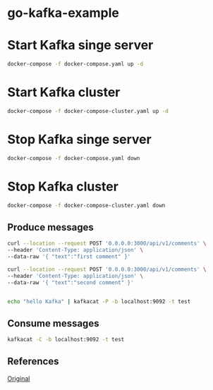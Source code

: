 # go-kafka-example

# Start Kafka singe server

```bash
docker-compose -f docker-compose.yaml up -d 
```

# Start Kafka cluster

```bash
docker-compose -f docker-compose-cluster.yaml up -d 
```

# Stop Kafka singe server

```bash
docker-compose -f docker-compose.yaml down
```

# Stop Kafka cluster

```bash
docker-compose -f docker-compose-cluster.yaml down
```

## Produce messages

```bash
curl --location --request POST '0.0.0.0:3000/api/v1/comments' \
--header 'Content-Type: application/json' \
--data-raw '{ "text":"first comment" }'

curl --location --request POST '0.0.0.0:3000/api/v1/comments' \
--header 'Content-Type: application/json' \
--data-raw '{ "text":"second comment" }'


echo "hello Kafka" | kafkacat -P -b localhost:9092 -t test
```

## Consume messages

```bash
kafkacat -C -b localhost:9092 -t test
```

## References

[Original](https://medium.com/swlh/apache-kafka-with-golang-227f9f2eb818)
